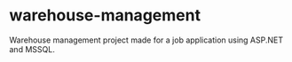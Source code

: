 # warehouse-management
Warehouse management project made for a job application using ASP.NET and MSSQL.
